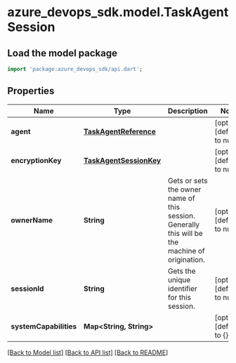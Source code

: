 # azure_devops_sdk.model.TaskAgentSession

## Load the model package
```dart
import 'package:azure_devops_sdk/api.dart';
```

## Properties
Name | Type | Description | Notes
------------ | ------------- | ------------- | -------------
**agent** | [**TaskAgentReference**](TaskAgentReference.md) |  | [optional] [default to null]
**encryptionKey** | [**TaskAgentSessionKey**](TaskAgentSessionKey.md) |  | [optional] [default to null]
**ownerName** | **String** | Gets or sets the owner name of this session. Generally this will be the machine of origination. | [optional] [default to null]
**sessionId** | **String** | Gets the unique identifier for this session. | [optional] [default to null]
**systemCapabilities** | **Map&lt;String, String&gt;** |  | [optional] [default to {}]

[[Back to Model list]](../README.md#documentation-for-models) [[Back to API list]](../README.md#documentation-for-api-endpoints) [[Back to README]](../README.md)


